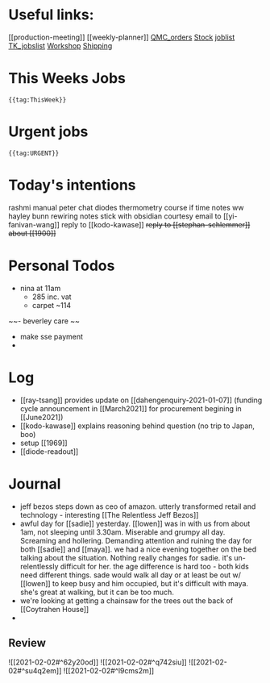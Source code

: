 # Useful links:

[[production-meeting]]
[[weekly-planner]]
[QMC\_orders](https://www.dropbox.com/scl/fi/b2c0gxas5iw94gafwr801/QMC_orders.xlsm?cloud_editor=excel&dl=0)
[Stock](https://www.dropbox.com/scl/fi/w20c8bpsjfwzzr7gjnnri/Stock.xlsm?cloud_editor=excel&dl=0)
[joblist](https://www.dropbox.com/scl/fi/6lxbg8x0fb0b4odekj8u3/joblist.xls?cloud_editor=excel&dl=0)
[TK\_jobslist](https://www.dropbox.com/scl/fi/f27ptqro2cu9p9po9nqty/TK_jobslist.xlsm?cloud_editor=excel&dl=0)
[Workshop](https://www.dropbox.com/scl/fi/179ys17jb5uofer9b5wow/Workshop.xls?cloud_editor=excel&dl=0)
[Shipping](https://www.dropbox.com/scl/fi/9mvmib7om9r2ca8et1cu2/Shipping.xlsm?cloud_editor=excel&dl=0)

# This Weeks Jobs



```expander
{{tag:ThisWeek}}
```

# Urgent jobs

```expander
{{tag:URGENT}}
```


# Today's intentions

rashmi manual
peter chat
diodes
thermometry
course if time
notes
	ww hayley bunn rewiring notes 
stick with obsidian
courtesy email to [[yi-fanivan-wang]]
reply to [[kodo-kawase]]
~~reply to [[stephan-schlemmer]] about [[1900]]~~

# Personal Todos

- nina at 11am
	- 285 inc. vat 
	- carpet ~114


~~- beverley care ~~
- make sse payment
- 

# Log

- [[ray-tsang]] provides update on [[dahengenquiry-2021-01-07]] (funding cycle announcement in [[March2021]] for procurement begining in [[June2021])
- [[kodo-kawase]] explains reasoning behind question (no trip to Japan, boo)
- setup [[1969]]
- [[diode-readout]]

# Journal

- jeff bezos steps down as ceo of amazon. utterly transformed retail and technology - interesting [[The Relentless Jeff Bezos]]
- awful day for [[sadie]] yesterday. [[lowen]] was in with us from about 1am, not sleeping until 3.30am. Miserable and grumpy all day. Screaming and hollering. Demanding attention and ruining the day for both [[sadie]] and [[maya]]. we had a nice evening together on the bed talking about the situation. Nothing really changes for sadie. it's un-relentlessly difficult for her. the age difference is hard too - both kids need different things. sade would walk all day or at least be out w/ [[lowen]] to keep busy and him occupied, but it's difficult with maya. she's great at walking, but it can be too much.
- we're looking at getting a chainsaw for the trees out the back of [[Coytrahen House]]
- 

## Review
![[2021-02-02#^62y20od]]
![[2021-02-02#^q742siu]]
![[2021-02-02#^su4q2em]]
![[2021-02-02#^l9cms2m]]